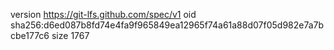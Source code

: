 version https://git-lfs.github.com/spec/v1
oid sha256:d6ed087b8fd74e4fa9f965849ea12965f74a61a88d07f05d982e7a7bcbe177c6
size 1767
